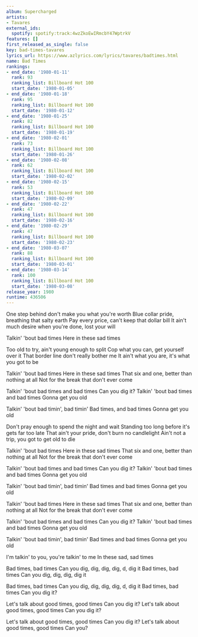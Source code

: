 ```yaml
---
album: Supercharged
artists:
- Tavares
external_ids:
  spotify: spotify:track:4wzZkoEwIRmcbY47WptrkV
features: []
first_released_as_single: false
key: bad-times-tavares
lyrics_url: https://www.azlyrics.com/lyrics/tavares/badtimes.html
name: Bad Times
rankings:
- end_date: '1980-01-11'
  rank: 93
  ranking_list: Billboard Hot 100
  start_date: '1980-01-05'
- end_date: '1980-01-18'
  rank: 95
  ranking_list: Billboard Hot 100
  start_date: '1980-01-12'
- end_date: '1980-01-25'
  rank: 82
  ranking_list: Billboard Hot 100
  start_date: '1980-01-19'
- end_date: '1980-02-01'
  rank: 73
  ranking_list: Billboard Hot 100
  start_date: '1980-01-26'
- end_date: '1980-02-08'
  rank: 62
  ranking_list: Billboard Hot 100
  start_date: '1980-02-02'
- end_date: '1980-02-15'
  rank: 53
  ranking_list: Billboard Hot 100
  start_date: '1980-02-09'
- end_date: '1980-02-22'
  rank: 47
  ranking_list: Billboard Hot 100
  start_date: '1980-02-16'
- end_date: '1980-02-29'
  rank: 47
  ranking_list: Billboard Hot 100
  start_date: '1980-02-23'
- end_date: '1980-03-07'
  rank: 88
  ranking_list: Billboard Hot 100
  start_date: '1980-03-01'
- end_date: '1980-03-14'
  rank: 100
  ranking_list: Billboard Hot 100
  start_date: '1980-03-08'
release_year: 1980
runtime: 436506
---
```

One step behind don't make you what you're worth
Blue collar pride, breathing that salty earth
Pay every price, can't keep that dollar bill
It ain't much desire when you're done, lost your will

Talkin' 'bout bad times
Here in these sad times

Too old to try, ain't young enough to split
Cop what you can, get yourself over it
That border line don't really bother me
It ain't what you are, it's what you got to be

Talkin' 'bout bad times
Here in these sad times
That six and one, better than nothing at all
Not for the break that don't ever come

Talkin' 'bout bad times and bad times
Can you dig it?
Talkin' 'bout bad times and bad times
Gonna get you old

Talkin' 'bout bad timin', bad timin'
Bad times, and bad times
Gonna get you old

Don't pray enough to spend the night and wait
Standing too long before it's gets far too late
That ain't your pride, don't burn no candlelight
Ain't not a trip, you got to get old to die

Talkin' 'bout bad times
Here in these sad times
That six and one, better than nothing at all
Not for the break that don't ever come

Talkin' 'bout bad times and bad times
Can you dig it?
Talkin' 'bout bad times and bad times
Gonna get you old

Talkin' 'bout bad timin', bad timin'
Bad times and bad times
Gonna get you old

Talkin' 'bout bad times
Here in these sad times
That six and one, better than nothing at all
Not for the break that don't ever come

Talkin' 'bout bad times and bad times
Can you dig it?
Talkin' 'bout bad times and bad times
Gonna get you old

Talkin' 'bout bad timin', bad timin'
Bad times and bad times
Gonna get you old

I'm talkin' to you, you're talkin' to me
In these sad, sad times

Bad times, bad times
Can you dig, dig, dig, dig, d, dig it
Bad times, bad times
Can you dig, dig, dig, dig it

Bad times, bad times
Can you dig, dig, dig, dig, d, dig it
Bad times, bad times
Can you dig it?

Let's talk about good times, good times
Can you dig it?
Let's talk about good times, good times
Can you dig it?

Let's talk about good times, good times
Can you dig it?
Let's talk about good times, good times
Can you?
